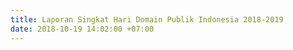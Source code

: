 ```yaml
---
title: Laporan Singkat Hari Domain Publik Indonesia 2018-2019
date: 2018-10-19 14:02:00 +07:00
---
```


